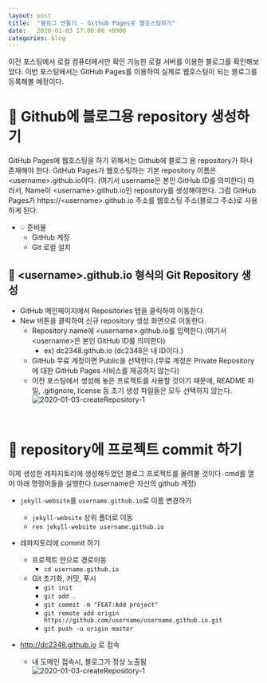 ```yaml
---
layout: post
title:  "블로그 만들기 - Github Pages로 웹호스팅하기"
date:   2020-01-03 17:00:00 +0900
categories: blog
---
```


이전 포스팅에서 로컬 컴퓨터에서만 확인 가능한 로컬 서버를 이용한 블로그를 확인해보았다. 이번 포스팅에서는 GitHub Pages를 이용하여 실제로 웹호스팅이 되는 블로그를 등록해볼 예정이다.



# :gem: Github에 블로그용 repository 생성하기

GitHub Pages에 웹호스팅을 하기 위해서는 Github에 블로그 용 repository가 하나 존재해야 한다. 
GitHub Pages가 웹호스팅하는 기본 repository 이름은 \<username\>.github.io이다. (여기서 username은 본인 GitHub ID를 의미한다)
따라서, Name이 \<username\>.github.io인 repository를 생성해야한다. 그럼 GitHub Pages가 https://\<username\>.github.io 주소를 웹호스팅 주소(블로그 주소)로 사용하게 된다.

- :bulb: 준비물
    - GitHub 계정
    - Git 로컬 설치

## :ring: \<username\>.github.io 형식의 Git Repository 생성
- GitHub 메인페이지에서 Repositories 탭을 클릭하여 이동한다.
- New 버튼을 클릭하여 신규 repository 생성 화면으로 이동한다.
    - Repository name에 \<username\>.github.io를 입력한다.(여기서 \<username\>은 본인 GitHub ID를 의미한다)
        - ex) dc2348.github.io (dc2348은 내 ID이다.)
    - GitHub 무료 계정이면 Public을 선택한다.(무료 계정은 Private Repository에 대한 GitHub Pages 서비스를 제공하지 않는다)
    - 이전 포스팅에서 생성해 놓은 프로젝트를 사용할 것이기 때문에, README 파일, .gitignore, license 등 초기 생성 파일들은 모두 선택하지 않는다.
![2020-01-03-createRepository-1]({{site.baseurl}}/assets/images/2020-01-03-createRepository-1.jpg)

<br>

# :gem: repository에 프로젝트 commit 하기
이제 생성한 레파지토리에 생성해두었던 블로그 프로젝트를 올려볼 것이다. cmd를 열어 아래 명령어들을 실행한다.(username은 자신의 github 계정)

- `jekyll-website`를 `username.github.io`로 이름 변경하기
    - `jekyll-website` 상위 폴더로 이동
    - `ren jekyll-website username.github.io`
- 레파지토리에 commit 하기
    - 프로젝트 안으로 경로이동
        - `cd username.github.io`
    - Git 초기화, 커밋, 푸시
        - `git init`
        - `git add .`
        - `git commit -m "FEAT:Add project"`
        - `git remote add origin https://github.com/username/username.github.io.git`
        - `git push -u origin master`

- http://dc2348.github.io 로 접속
    - 내 도메인 접속시, 블로그가 정상 노출됨
    ![2020-01-03-createRepository-1]({{site.baseurl}}/assets/images/2020-01-03-createRepository-2.jpg)


